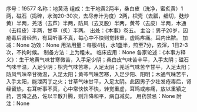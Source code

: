 序号：19577
名称：地黄汤
组成：生干地黄2两半，桑白皮（洗净，蜜炙黄）1两，磁石（捣碎，水淘20-30次，去尽赤汁为度）2两，枳壳（去瓤，细切，麸炒黄）半两，羌活（去芦）半两，防风（去叉股）半两，黄芩（去皮）半两，木通（去粗皮）半两，甘草（炙）半两。
出处：《本事》卷五。
主治：男子20岁，因疮毒后肾经热，有耳听事不真，每心中不快则觉转重，虚鸣疼痛。耳内出脓。
加减：None
功效：None
用法用量：每服4钱，水1盏半，煎至7分，去滓，1日2-3次，不拘时候。
制备方法：上为粗末。
临床应用：None
各家论述：《本事方释义》：生干地黄气味甘寒微苦，入手足少阴；桑白皮气味苦辛平，入手太阴；磁石气味辛温，入足少阴；枳壳气味苦寒，入足太阴；羌活气味苦辛甘平，入足太阳；防风气味辛甘微温，入足太阳；黄芩气味苦寒，入足少阳、阳明；木通气味苦平，入手太阳，能泄丙丁之火；甘草气味甘平，入足太阴。此因男子少壮发疮毒后，肾经留热，右耳听事不真，心中常怏怏不快，转觉重虚，耳鸣或疼痛，放以重镇之药，苦降之品，佐以辛散升腾，则升降和平，病自减矣。
用药禁忌：None
附注：None
